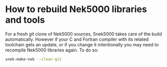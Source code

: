 # How to rebuild Nek5000 libraries and tools

For a fresh git clone of Nek5000 sources, Snek5000 takes care of the build
automatically. However if your C and Fortran compiler with its related toolchain gets an
update, or if you change it intentionally you may need to recompile Nek5000 libraries
again. To do so:

```sh
snek-make-nek --clean-git
```
